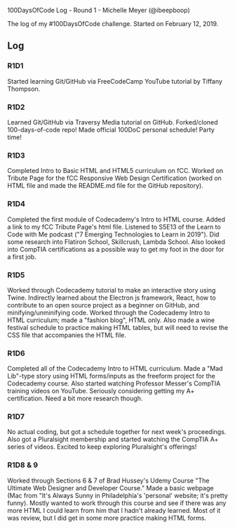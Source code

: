 100DaysOfCode Log - Round 1 - Michelle Meyer (@ibeepboop)

The log of my #100DaysOfCode challenge. Started on February 12, 2019.

## Log

### R1D1
Started learning Git/GitHub via FreeCodeCamp YouTube tutorial by Tiffany Thompson.

### R1D2
Learned Git/GitHub via Traversy Media tutorial on GitHub. Forked/cloned 100-days-of-code repo! Made official 100DoC personal schedule! Party time!

### R1D3
Completed Intro to Basic HTML and HTML5 curriculum on fCC. Worked on Tribute Page for the fCC Responsive Web Design Certification (worked on HTML file and made the README.md file for the GitHub repository).

### R1D4
Completed the first module of Codecademy's Intro to HTML course. Added a link to my fCC Tribute Page's html file. Listened to S5E13 of the Learn to Code with Me podcast ("7 Emerging Technologies to Learn in 2019"). Did some research into Flatiron School, Skillcrush, Lambda School. Also looked into CompTIA certifications as a possible way to get my foot in the door for a first job.

### R1D5
Worked through Codecademy tutorial to make an interactive story using Twine. Indirectly learned about the Electron js framework, React, how to contribute to an open source project as a beginner on GitHub, and minifying/unminifying code. Worked through the Codecademy Intro to HTML curriculum; made a "fashion blog", HTML only. Also made a wine festival schedule to practice making HTML tables, but will need to revise the CSS file that accompanies the HTML file.

### R1D6
Completed all of the Codecademy Intro to HTML curriculum. Made a "Mad Lib"-type story using HTML forms/inputs as the freeform project for the Codecademy course. Also started watching Professor Messer's CompTIA training videos on YouTube. Seriously considering getting my A+ certification. Need a bit more research though.

### R1D7
No actual coding, but got a schedule together for next week's proceedings. Also got a Pluralsight membership and started watching the CompTIA A+ series of videos. Excited to keep exploring Pluralsight's offerings!

### R1D8 & 9
Worked through Sections 6 & 7 of Brad Hussey's Udemy Course "The Ultimate Web Designer and Developer Course." Made a basic webpage (Mac from "It's Always Sunny in Philadelphia's 'personal' website; it's pretty funny). Mostly wanted to work through this course and see if there was any more HTML I could learn from him that I hadn't already learned. Most of it was review, but I did get in some more practice making HTML forms.